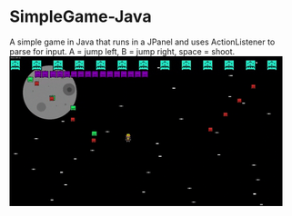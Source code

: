 # SimpleGame-Java
A simple game in Java that runs in a JPanel and uses ActionListener to parse for input.
A = jump left, B = jump right, space = shoot.
![Demo](demo.gif)
